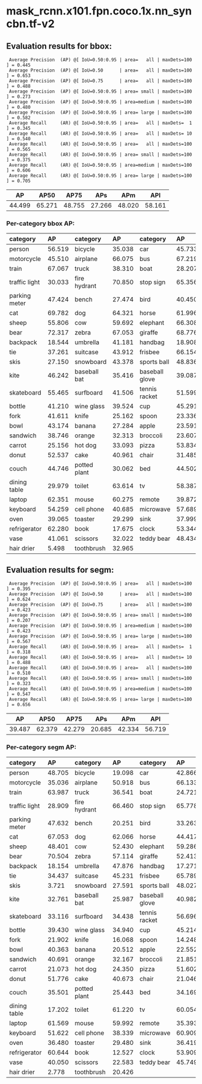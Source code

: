 # mask_rcnn.x101.fpn.coco.1x.nn_syncbn.tf-v2

## Evaluation results for bbox:  

```  
 Average Precision  (AP) @[ IoU=0.50:0.95 | area=   all | maxDets=100 ] = 0.445
 Average Precision  (AP) @[ IoU=0.50      | area=   all | maxDets=100 ] = 0.653
 Average Precision  (AP) @[ IoU=0.75      | area=   all | maxDets=100 ] = 0.488
 Average Precision  (AP) @[ IoU=0.50:0.95 | area= small | maxDets=100 ] = 0.273
 Average Precision  (AP) @[ IoU=0.50:0.95 | area=medium | maxDets=100 ] = 0.480
 Average Precision  (AP) @[ IoU=0.50:0.95 | area= large | maxDets=100 ] = 0.582
 Average Recall     (AR) @[ IoU=0.50:0.95 | area=   all | maxDets=  1 ] = 0.345
 Average Recall     (AR) @[ IoU=0.50:0.95 | area=   all | maxDets= 10 ] = 0.540
 Average Recall     (AR) @[ IoU=0.50:0.95 | area=   all | maxDets=100 ] = 0.565
 Average Recall     (AR) @[ IoU=0.50:0.95 | area= small | maxDets=100 ] = 0.375
 Average Recall     (AR) @[ IoU=0.50:0.95 | area=medium | maxDets=100 ] = 0.606
 Average Recall     (AR) @[ IoU=0.50:0.95 | area= large | maxDets=100 ] = 0.705
```  
|   AP   |  AP50  |  AP75  |  APs   |  APm   |  APl   |
|:------:|:------:|:------:|:------:|:------:|:------:|
| 44.499 | 65.271 | 48.755 | 27.266 | 48.020 | 58.161 |

### Per-category bbox AP:  

| category      | AP     | category     | AP     | category       | AP     |
|:--------------|:-------|:-------------|:-------|:---------------|:-------|
| person        | 56.519 | bicycle      | 35.038 | car            | 45.733 |
| motorcycle    | 45.510 | airplane     | 66.075 | bus            | 67.219 |
| train         | 67.067 | truck        | 38.310 | boat           | 28.207 |
| traffic light | 30.033 | fire hydrant | 70.850 | stop sign      | 65.356 |
| parking meter | 47.424 | bench        | 27.474 | bird           | 40.450 |
| cat           | 69.782 | dog          | 64.321 | horse          | 61.996 |
| sheep         | 55.806 | cow          | 59.692 | elephant       | 66.308 |
| bear          | 72.317 | zebra        | 67.053 | giraffe        | 68.776 |
| backpack      | 18.544 | umbrella     | 41.181 | handbag        | 18.908 |
| tie           | 37.261 | suitcase     | 43.912 | frisbee        | 66.154 |
| skis          | 27.150 | snowboard    | 43.378 | sports ball    | 48.836 |
| kite          | 46.242 | baseball bat | 35.416 | baseball glove | 39.087 |
| skateboard    | 55.465 | surfboard    | 41.506 | tennis racket  | 51.599 |
| bottle        | 41.210 | wine glass   | 39.524 | cup            | 45.291 |
| fork          | 41.611 | knife        | 25.162 | spoon          | 23.336 |
| bowl          | 43.174 | banana       | 27.284 | apple          | 23.591 |
| sandwich      | 38.746 | orange       | 32.313 | broccoli       | 23.607 |
| carrot        | 25.156 | hot dog      | 33.093 | pizza          | 53.834 |
| donut         | 52.537 | cake         | 40.961 | chair          | 31.485 |
| couch         | 44.746 | potted plant | 30.062 | bed            | 44.502 |
| dining table  | 29.979 | toilet       | 63.614 | tv             | 58.387 |
| laptop        | 62.351 | mouse        | 60.275 | remote         | 39.872 |
| keyboard      | 54.259 | cell phone   | 40.685 | microwave      | 57.689 |
| oven          | 39.065 | toaster      | 29.299 | sink           | 37.999 |
| refrigerator  | 62.280 | book         | 17.675 | clock          | 53.344 |
| vase          | 41.061 | scissors     | 32.022 | teddy bear     | 48.434 |
| hair drier    | 5.498  | toothbrush   | 32.965 |                |        |


## Evaluation results for segm:  

```  
 Average Precision  (AP) @[ IoU=0.50:0.95 | area=   all | maxDets=100 ] = 0.395
 Average Precision  (AP) @[ IoU=0.50      | area=   all | maxDets=100 ] = 0.624
 Average Precision  (AP) @[ IoU=0.75      | area=   all | maxDets=100 ] = 0.423
 Average Precision  (AP) @[ IoU=0.50:0.95 | area= small | maxDets=100 ] = 0.207
 Average Precision  (AP) @[ IoU=0.50:0.95 | area=medium | maxDets=100 ] = 0.423
 Average Precision  (AP) @[ IoU=0.50:0.95 | area= large | maxDets=100 ] = 0.567
 Average Recall     (AR) @[ IoU=0.50:0.95 | area=   all | maxDets=  1 ] = 0.318
 Average Recall     (AR) @[ IoU=0.50:0.95 | area=   all | maxDets= 10 ] = 0.488
 Average Recall     (AR) @[ IoU=0.50:0.95 | area=   all | maxDets=100 ] = 0.510
 Average Recall     (AR) @[ IoU=0.50:0.95 | area= small | maxDets=100 ] = 0.323
 Average Recall     (AR) @[ IoU=0.50:0.95 | area=medium | maxDets=100 ] = 0.547
 Average Recall     (AR) @[ IoU=0.50:0.95 | area= large | maxDets=100 ] = 0.656
```  
|   AP   |  AP50  |  AP75  |  APs   |  APm   |  APl   |
|:------:|:------:|:------:|:------:|:------:|:------:|
| 39.487 | 62.379 | 42.279 | 20.685 | 42.334 | 56.719 |

### Per-category segm AP:  

| category      | AP     | category     | AP     | category       | AP     |
|:--------------|:-------|:-------------|:-------|:---------------|:-------|
| person        | 48.705 | bicycle      | 19.098 | car            | 42.866 |
| motorcycle    | 35.036 | airplane     | 50.918 | bus            | 66.133 |
| train         | 63.987 | truck        | 36.541 | boat           | 24.721 |
| traffic light | 28.909 | fire hydrant | 66.460 | stop sign      | 65.778 |
| parking meter | 47.632 | bench        | 20.251 | bird           | 33.263 |
| cat           | 67.053 | dog          | 62.066 | horse          | 44.417 |
| sheep         | 48.401 | cow          | 52.430 | elephant       | 59.286 |
| bear          | 70.504 | zebra        | 57.114 | giraffe        | 52.413 |
| backpack      | 18.154 | umbrella     | 47.876 | handbag        | 17.271 |
| tie           | 34.437 | suitcase     | 45.231 | frisbee        | 65.789 |
| skis          | 3.721  | snowboard    | 27.591 | sports ball    | 48.027 |
| kite          | 32.761 | baseball bat | 25.987 | baseball glove | 40.982 |
| skateboard    | 33.116 | surfboard    | 34.438 | tennis racket  | 56.696 |
| bottle        | 39.430 | wine glass   | 34.940 | cup            | 45.214 |
| fork          | 21.902 | knife        | 16.068 | spoon          | 14.248 |
| bowl          | 40.363 | banana       | 20.512 | apple          | 22.552 |
| sandwich      | 40.691 | orange       | 32.167 | broccoli       | 21.851 |
| carrot        | 21.073 | hot dog      | 24.350 | pizza          | 51.602 |
| donut         | 51.776 | cake         | 40.673 | chair          | 21.046 |
| couch         | 35.501 | potted plant | 25.443 | bed            | 34.169 |
| dining table  | 17.202 | toilet       | 61.220 | tv             | 60.054 |
| laptop        | 61.569 | mouse        | 59.992 | remote         | 35.393 |
| keyboard      | 51.622 | cell phone   | 38.339 | microwave      | 60.909 |
| oven          | 36.480 | toaster      | 29.480 | sink           | 36.419 |
| refrigerator  | 60.644 | book         | 12.527 | clock          | 53.909 |
| vase          | 40.050 | scissors     | 22.583 | teddy bear     | 45.749 |
| hair drier    | 2.778  | toothbrush   | 20.426 |                |        |
